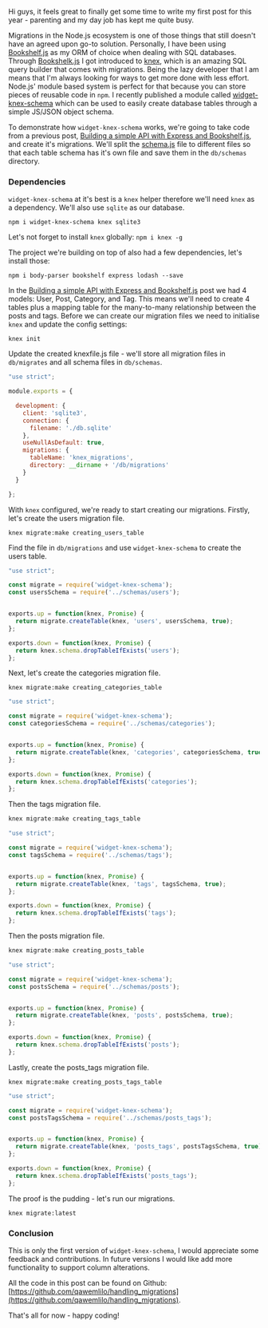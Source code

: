 Hi guys, it feels great to finally get some time to write my first post for this year - parenting and my day job has kept me quite busy.

Migrations in the Node.js ecosystem is one of those things that still doesn't have an agreed upon go-to solution. Personally, I have been using [Bookshelf.js](http://bookshelfjs.org) as my ORM of choice when dealing with SQL databases. Through [Bookshelk.js](http://bookshelfjs.org) I got introduced to [knex](http://knexjs.org), which is an amazing SQL query builder that comes with migrations. Being the lazy developer that I am means that I'm always looking for ways to get more done with less effort. Node.js' module based system is perfect for that because you can store pieces of reusable code in `npm`. I recently published a module called [widget-knex-schema](https://www.npmjs.com/package/widget-knex-schema) which can be used to easily create database tables through a simple JS/JSON object schema.

To demonstrate how `widget-knex-schema` works, we're going to take code from a previous post, [Building a simple API with Express and Bookshelf.js](http://blog.ragingflame.co.za/2014/12/16/building-a-simple-api-with-express-and-bookshelfjs), and create it's migrations. We'll split the [schema.js](https://github.com/qawemlilo/node-mysql/blob/master/schema.js) file to different files so that each table schema has it's own file and save them in the `db/schemas` directory.


### Dependencies
`widget-knex-schema` at it's best is a `knex` helper therefore we'll need `knex` as a dependency. We'll also use `sqlite` as our database.

`npm i widget-knex-schema knex sqlite3`

Let's not forget to install `knex` globally: `npm i knex -g`

The project we're building on top of also had a few dependencies, let's install those:

`npm i body-parser bookshelf express lodash --save`

In the [Building a simple API with Express and Bookshelf.js](http://blog.ragingflame.co.za/2014/12/16/building-a-simple-api-with-express-and-bookshelfjs) post we had 4 models: User, Post, Category, and Tag. This means we'll need to create 4 tables plus a mapping table for the many-to-many relationship between the posts and tags. Before we can create our migration files we need to initialise `knex` and update the config settings:

`knex init`

Update the created knexfile.js file - we'll store all migration files in `db/migrates` and all schema files in `db/schemas`.

```javascript
"use strict";

module.exports = {

  development: {
    client: 'sqlite3',
    connection: {
      filename: './db.sqlite'
    },
    useNullAsDefault: true,
    migrations: {
      tableName: 'knex_migrations',
      directory: __dirname + '/db/migrations'
    }
  }

};

```

With `knex` configured, we're ready to start creating our migrations. Firstly, let's create the users migration file.

```
knex migrate:make creating_users_table
```

Find the file in `db/migrations` and use `widget-knex-schema` to create the users table.

```javascript
"use strict";

const migrate = require('widget-knex-schema');
const usersSchema = require('../schemas/users');


exports.up = function(knex, Promise) {
  return migrate.createTable(knex, 'users', usersSchema, true);
};

exports.down = function(knex, Promise) {
  return knex.schema.dropTableIfExists('users');
};
```

Next, let's create the categories migration file.

```
knex migrate:make creating_categories_table
```

```javascript
"use strict";

const migrate = require('widget-knex-schema');
const categoriesSchema = require('../schemas/categories');


exports.up = function(knex, Promise) {
  return migrate.createTable(knex, 'categories', categoriesSchema, true);
};

exports.down = function(knex, Promise) {
  return knex.schema.dropTableIfExists('categories');
};
```

Then the tags migration file.

```javascript
knex migrate:make creating_tags_table
```

```javascript
"use strict";

const migrate = require('widget-knex-schema');
const tagsSchema = require('../schemas/tags');


exports.up = function(knex, Promise) {
  return migrate.createTable(knex, 'tags', tagsSchema, true);
};

exports.down = function(knex, Promise) {
  return knex.schema.dropTableIfExists('tags');
};
```

Then the posts migration file.

```javascript
knex migrate:make creating_posts_table
```

```javascript
"use strict";

const migrate = require('widget-knex-schema');
const postsSchema = require('../schemas/posts');


exports.up = function(knex, Promise) {
  return migrate.createTable(knex, 'posts', postsSchema, true);
};

exports.down = function(knex, Promise) {
  return knex.schema.dropTableIfExists('posts');
};
```

Lastly, create the posts_tags migration file.

```
knex migrate:make creating_posts_tags_table
```

```javascript
"use strict";

const migrate = require('widget-knex-schema');
const postsTagsSchema = require('../schemas/posts_tags');


exports.up = function(knex, Promise) {
  return migrate.createTable(knex, 'posts_tags', postsTagsSchema, true);
};

exports.down = function(knex, Promise) {
  return knex.schema.dropTableIfExists('posts_tags');
};
```

The proof is the pudding - let's run our migrations.

```
knex migrate:latest
```

### Conclusion

This is only the first version of `widget-knex-schema`, I would appreciate some feedback and contributions. In future versions I would like add more functionality to support column alterations.

All the code in this post can be found on Github: [https://github.com/qawemlilo/handling_migrations](https://github.com/qawemlilo/handling_migrations).

That's all for now - happy coding!
